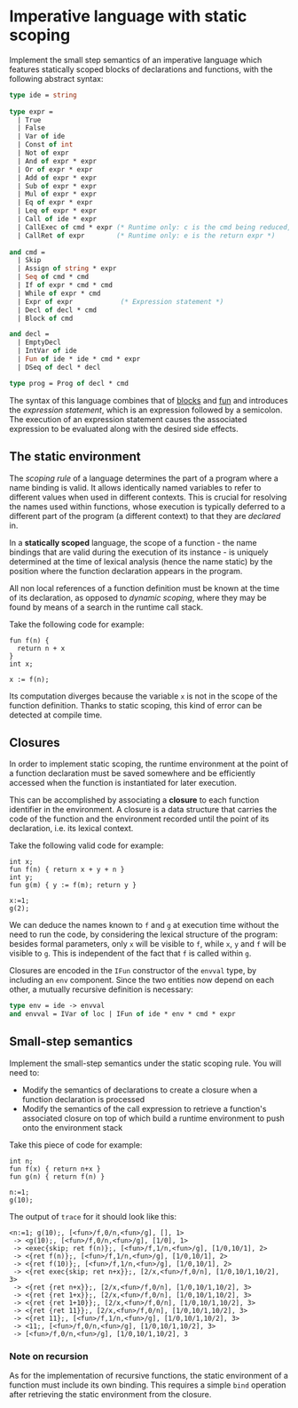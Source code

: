 # Imperative language with static scoping

Implement the small step semantics of an imperative language which features statically scoped blocks of declarations and functions, with the following abstract syntax:

```ocaml
type ide = string
  
type expr =
  | True
  | False
  | Var of ide
  | Const of int
  | Not of expr
  | And of expr * expr
  | Or of expr * expr
  | Add of expr * expr
  | Sub of expr * expr
  | Mul of expr * expr
  | Eq of expr * expr
  | Leq of expr * expr
  | Call of ide * expr     
  | CallExec of cmd * expr (* Runtime only: c is the cmd being reduced, e is the return expr *)
  | CallRet of expr        (* Runtime only: e is the return expr *)
              
and cmd =
  | Skip
  | Assign of string * expr
  | Seq of cmd * cmd
  | If of expr * cmd * cmd
  | While of expr * cmd
  | Expr of expr            (* Expression statement *)
  | Decl of decl * cmd
  | Block of cmd

and decl =
  | EmptyDecl
  | IntVar of ide 
  | Fun of ide * ide * cmd * expr
  | DSeq of decl * decl

type prog = Prog of decl * cmd

```

The syntax of this language combines that of [blocks](../blocks/lib_bart/parser.mly) and [fun](../fun/lib_bart/parser.mly) and introduces the *expression statement*, which is an expression followed by a semicolon. The execution of an expression statement causes the associated expression to be evaluated along with the desired side effects.

## The static environment

The *scoping rule* of a language determines the part of a program where a name binding is valid. It allows identically named variables to refer to different values when used in different contexts. This is crucial for resolving the names used within functions, whose execution is typically deferred to a different part of the program (a different context) to that they are *declared* in.

In a **statically scoped** language, the scope of a function - the name bindings that are valid during the execution of its instance - is uniquely determined at the time of lexical analysis (hence the name static) by the position where the function declaration appears in the program.

All non local references of a function definition must be known at the time of its declaration, as opposed to *dynamic scoping*, where they may be found by means of a search in the runtime call stack. 

Take the following code for example:
```
fun f(n) { 
  return n + x
}
int x;

x := f(n);
```
Its computation diverges because the variable `x` is not in the scope of the function definition. Thanks to static scoping, this kind of error can be detected at compile time.

## Closures

In order to implement static scoping, the runtime environment at the point of a function declaration must be saved somewhere and be efficiently accessed when the function is instantiated for later execution.

This can be accomplished by associating a **closure** to each function identifier in the environment. A closure is a data structure that carries the code of the function and the environment recorded until the point of its declaration, i.e. its lexical context. 
 
Take the following valid code for example:
```
int x;
fun f(n) { return x + y + n }
int y;
fun g(m) { y := f(m); return y }

x:=1;
g(2);
```
We can deduce the names known to `f` and `g` at execution time without the need to run the code, by considering the lexical structure of the program: besides formal parameters, only `x` will be visible to `f`, while `x`, `y` and `f` will be visible to `g`. This is independent of the fact that `f` is called within `g`. 

Closures are encoded in the ```IFun``` constructor of the ```envval``` type, by including an ```env``` component. Since the two entities now depend on each other, a mutually recursive definition is necessary:
```ocaml
type env = ide -> envval
and envval = IVar of loc | IFun of ide * env * cmd * expr
```

## Small-step semantics

Implement the small-step semantics under the static scoping rule. You will need to:
* Modify the semantics of declarations to create a closure when a function declaration is processed
* Modify the semantics of the call expression to retrieve a function's associated closure on top of which build a runtime environment to push onto the environment stack

Take this piece of code for example:
```
int n;
fun f(x) { return n+x }
fun g(n) { return f(n) }

n:=1;
g(10);
```
The output of ```trace``` for it should look like this:
```
<n:=1; g(10);, [<fun>/f,0/n,<fun>/g], [], 1>
 -> <g(10);, [<fun>/f,0/n,<fun>/g], [1/0], 1>
 -> <exec{skip; ret f(n)};, [<fun>/f,1/n,<fun>/g], [1/0,10/1], 2>
 -> <{ret f(n)};, [<fun>/f,1/n,<fun>/g], [1/0,10/1], 2>
 -> <{ret f(10)};, [<fun>/f,1/n,<fun>/g], [1/0,10/1], 2>
 -> <{ret exec{skip; ret n+x}};, [2/x,<fun>/f,0/n], [1/0,10/1,10/2], 3>
 -> <{ret {ret n+x}};, [2/x,<fun>/f,0/n], [1/0,10/1,10/2], 3>
 -> <{ret {ret 1+x}};, [2/x,<fun>/f,0/n], [1/0,10/1,10/2], 3>
 -> <{ret {ret 1+10}};, [2/x,<fun>/f,0/n], [1/0,10/1,10/2], 3>
 -> <{ret {ret 11}};, [2/x,<fun>/f,0/n], [1/0,10/1,10/2], 3>
 -> <{ret 11};, [<fun>/f,1/n,<fun>/g], [1/0,10/1,10/2], 3>
 -> <11;, [<fun>/f,0/n,<fun>/g], [1/0,10/1,10/2], 3>
 -> [<fun>/f,0/n,<fun>/g], [1/0,10/1,10/2], 3
```

### Note on recursion

As for the implementation of recursive functions, the static environment of a function must include its own binding. This requires a simple ```bind``` operation after retrieving the static environment from the closure.
